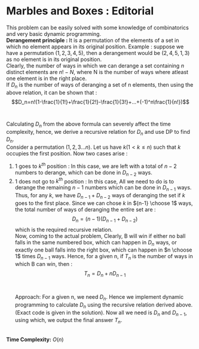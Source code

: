 # Marbles and Boxes : Editorial
This problem can be easily solved with some knowledge of combinatorics and very basic dynamic programming.<br>
<b>Derangement principle : </b> It is a permutation of the elements of a set in which no element appears in its original position. Example : 
  suppose we have a permutation $(1,2,3,4,5)$, then a derangement would be $(2,4,5,1,3)$ as no element is in its original position.<br>
  Clearly, the number of ways in which we can derange a set containing $n$ distinct elements are $n!-N$, where N is the number of ways where atleast 
  one element is in the right place.<br>
  If $D_n$ is the number of ways of deranging a set of n elements, then using the above relation, it can be shown that :<br>
                    $$D_n=n!(1-\frac{1}{1!}+\frac{1}{2!}-\frac{1}{3!}+...+(-1)^n\frac{1}{n!})$$<br><br>
  Calculating $D_n$ from the above formula can severely affect the time complexity, hence, we derive a recursive relation for $D_n$ and use DP to find $D_n$.<br>
  Consider a permutation $(1,2,3...n)$. Let us have $k (1 \lt k \le n)$ such that $k$ occupies the first position. Now two cases arise : <br>
  1. $1$ goes to $k^{th}$ position  : In this case, we are left with a total of $n-2$ numbers to derange, which can be done in $D_{n-2}$ ways.<br>
  2. $1$ does not go to $k^{th}$ position : In this case, All we need to do is to derange the remaining $n-1$ numbers which can be done in $D_{n-1}$ ways.<br>
     Thus, for any $k$, we have $D_{n-1}+D_{n-2}$ ways of deranging the set if $k$ goes to the first place. Since we can chose $k$ in ${n-1} \choose 1$ ways, the total number of ways of deranging the entire set are :
     $$D_n=(n-1)(D_{n-1}+D_{n-2})$$ which is the required recursive relation.<br>
     Now, coming to the actual problem, Clearly, B will win if either no ball falls in the same numbered box, which can happen in $D_n$ ways, or exactly one ball falls into the right box, which can happen in $n \choose 1$ times $D_{n-1}$ ways. Hence, for a given n, if $T_n$ is the number of ways in which B can win, then :
     $$T_n=D_n+nD_{n-1}$$<br><br>
Approach:
For a given n, we need $D_n$. Hence we implement dynamic programming to calculate $D_n$ using the recursive relation derived above.(Exact code is given in the solution). Now all we need is $D_n$ and $D_{n-1}$, using which, we output the final answer $T_n$.<br><br>

<b>Time Complexity:</b> $O(n)$ 

  
  
  
